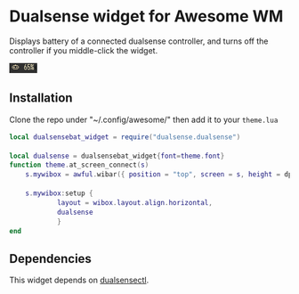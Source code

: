 # Dualsense widget for Awesome WM

Displays battery of a connected dualsense controller, and turns off the controller if you middle-click the widget.

![dualsense_widget](images/widget.png)

## Installation

Clone the repo under "~/.config/awesome/" then add it to your `theme.lua`

```lua
local dualsensebat_widget = require("dualsense.dualsense")

local dualsense = dualsensebat_widget{font=theme.font}
function theme.at_screen_connect(s)
    s.mywibox = awful.wibar({ position = "top", screen = s, height = dpi(22), bg = theme.bg_normal, fg = theme.fg_normal })

    s.mywibox:setup {
            layout = wibox.layout.align.horizontal,
            dualsense
            }
end
```

## Dependencies

This widget depends on [dualsensectl](https://github.com/nowrep/dualsensectl).